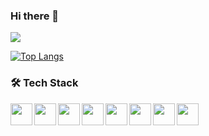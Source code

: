 ### Hi there 👋

<picture>
<source 
  srcset="https://github-readme-stats.vercel.app/api?username=Yure7S&show_icons=true&theme=gruvbox"
  media="(prefers-color-scheme: dark)"
/>
<source
  srcset="https://github-readme-stats.vercel.app/api?username=Yure7S&show_icons=true"
  media="(prefers-color-scheme: light), (prefers-color-scheme: no-preference)"
/>
<img src="https://github-readme-stats.vercel.app/api?username=Yure7S&show_icons=true" />

</picture>

[![Top Langs](https://github-readme-stats.vercel.app/api/top-langs/?username=anuraghazra&layout=compact)](https://github.com/anuraghazra/github-readme-stats)

### 🛠 Tech Stack

<img align="left" width="35px" src="https://cdn.jsdelivr.net/gh/devicons/devicon/icons/react/react-original.svg" />
<img align="left" width="35px" src="https://cdn.jsdelivr.net/gh/devicons/devicon/icons/javascript/javascript-original.svg" />
<img align="left" width="35px" src="https://cdn.jsdelivr.net/gh/devicons/devicon/icons/html5/html5-original.svg" />
<img align="left" width="35px" src="https://cdn.jsdelivr.net/gh/devicons/devicon/icons/css3/css3-original.svg" />
<img align="left" width="35px" src="https://cdn.jsdelivr.net/gh/devicons/devicon/icons/tailwindcss/tailwindcss-plain.svg" />
<img align="left" width="35px" src="https://cdn.jsdelivr.net/gh/devicons/devicon/icons/vscode/vscode-original.svg" />
<img align="left" width="35px" src="https://cdn.jsdelivr.net/gh/devicons/devicon/icons/git/git-original.svg" />
<img align="left" width="35px" src="https://cdn.jsdelivr.net/gh/devicons/devicon/icons/nodejs/nodejs-original.svg" />



          
                   
